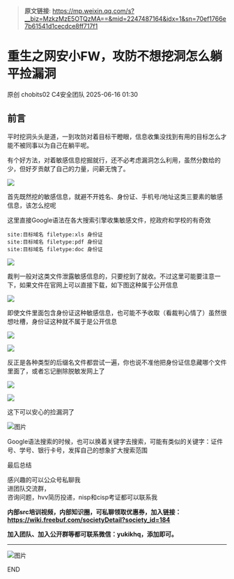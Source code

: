 > **原文链接**: https://mp.weixin.qq.com/s?__biz=MzkzMzE5OTQzMA==&mid=2247487164&idx=1&sn=70ef1766e7b61541d1cecdce8ff717f1

#  重生之网安小FW，攻防不想挖洞怎么躺平捡漏洞  
原创 chobits02  C4安全团队   2025-06-16 01:30  
  
## 前言  
  
平时挖洞头头是道，一到攻防对着目标干瞪眼，信息收集没找到有用的目标怎么才能不被同事以为自己在躺平呢。  
  
有个好方法，对着敏感信息挖掘就行，还不必考虑漏洞怎么利用，虽然分数给的少，但好歹贡献了自己的力量，问薪无愧了。  
  
![](https://mmbiz.qpic.cn/mmbiz_png/EXTCGqBpVJSPW5ycz43IuIiaE9JDypyHnLE0wpYs2lJK48REbaCLfdO86oPGGeEKTuUpoAyZd8uucbONVyZsiclQ/640?wx_fmt=png&from=appmsg "")  
  
首先既然挖的敏感信息，就避不开姓名、身份证、手机号/地址这类三要素的敏感信息，该怎么挖呢  
  
这里直接Google语法在各大搜索引擎收集敏感文件，挖政府和学校的有奇效  

```
site:目标域名 filetype:xls 身份证
site:目标域名 filetype:pdf 身份证
site:目标域名 filetype:doc 身份证
```

  
![](https://mmbiz.qpic.cn/mmbiz_png/EXTCGqBpVJSPW5ycz43IuIiaE9JDypyHneLsd54NEyXfsLkwamDcZ9fdmlA2v7p0c7UxQz79RkX7ibEEKb7LPwLQ/640?wx_fmt=png&from=appmsg "")  
  
裁判一般对这类文件泄露敏感信息的，只要挖到了就收。不过这里可能要注意一下，如果文件在官网上可以直接下载，如下图这种属于公开信息  
  
![](https://mmbiz.qpic.cn/mmbiz_png/EXTCGqBpVJSPW5ycz43IuIiaE9JDypyHntR5xrmdb1I1Wu7qXWvK6picBBUPWL1Q1Eoia5u5ibwib4eeK7fKOrSibXLg/640?wx_fmt=png&from=appmsg "")  
  
即使文件里面包含身份证这种敏感信息，也可能不予收取（看裁判心情了）虽然很想吐槽，身份证这种就不属于是公开信息  
  
![](https://mmbiz.qpic.cn/mmbiz_png/EXTCGqBpVJSPW5ycz43IuIiaE9JDypyHn2RFUg91Fiaiae0lgb8gibYiaubOUnStknfqBIh9ajCXBVjWiao7gvCeJzkg/640?wx_fmt=png&from=appmsg "")  
  
![](https://mmbiz.qpic.cn/mmbiz_png/EXTCGqBpVJSPW5ycz43IuIiaE9JDypyHnzbVqmuwrciaHQLqYeHVoriaeKyGlyw1EQ2rv5GKjAzOu6hM8YWENdy0g/640?wx_fmt=png&from=appmsg "")  
  
反正是各种类型的后缀名文件都尝试一遍，你也说不准他把身份证信息藏哪个文件里面了，或者忘记删除脱敏发网上了  
  
![](https://mmbiz.qpic.cn/mmbiz_png/EXTCGqBpVJSPW5ycz43IuIiaE9JDypyHnAIrFyUibptFCH1WMkceczP7YLzJdrfWno8oibnJRHkeC9UAw2p3W9Shw/640?wx_fmt=png&from=appmsg "")  
  
![](https://mmbiz.qpic.cn/mmbiz_png/EXTCGqBpVJSPW5ycz43IuIiaE9JDypyHnI66NPMooJu2KCSHuhKJdudn0RCDNJHM44t1mVvSM1FE8R6PK4nEqTg/640?wx_fmt=png&from=appmsg "")  
  
这下可以安心的捡漏洞了  
  
![图片](https://mmbiz.qpic.cn/mmbiz_jpg/EXTCGqBpVJQSCTuiawtOw7G9JFaBeBc06OSr2SvShCVknWcWJfDJxxgibItBZibdic7k25AL6uvnAUB5hVwfMf88lw/640?wx_fmt=jpeg&from=appmsg&tp=webp&wxfrom=5&wx_lazy=1 "")  
  
Google语法搜索的时候，也可以换着关键字去搜索，可能有类似的关键字：证件号、学号、银行卡号，发挥自己的想象扩大搜索范围  
  
最后总结  
  
感兴趣的可以公众号私聊我  
进团队交流群，  
咨询问题，hvv简历投递，nisp和cisp考证都可以联系我  
  
**内部src培训视频，内部知识圈，可私聊领取优惠券，加入链接：https://wiki.freebuf.com/societyDetail?society_id=184**  
  
**加入团队、加入公开群等都可联系微信：yukikhq，添加即可。**  
  
****  
![图片](https://mmbiz.qpic.cn/mmbiz_gif/EXTCGqBpVJQSCTuiawtOw7G9JFaBeBc06sHdBhSTMMClOr5wLWmLYIl6Yry9n3ZIL97tylQib5YLOuJFxndeFMEg/640?wx_fmt=gif&from=appmsg&tp=webp&wxfrom=5&wx_lazy=1 "")  
  
END  
  
  
